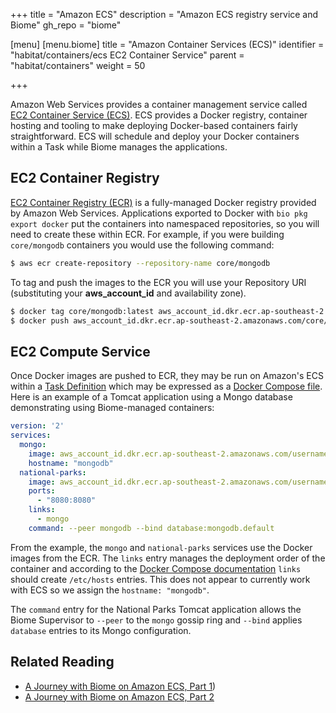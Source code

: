 +++
title = "Amazon ECS"
description = "Amazon ECS registry service and Biome"
gh_repo = "biome"

[menu]
  [menu.biome]
    title = "Amazon Container Services (ECS)"
    identifier = "habitat/containers/ecs EC2 Container Service"
    parent = "habitat/containers"
    weight = 50

+++

Amazon Web Services provides a container management service called [EC2 Container Service (ECS)](https://aws.amazon.com/ecs/). ECS provides a Docker registry, container hosting and tooling to make deploying Docker-based containers fairly straightforward. ECS will schedule and deploy  your Docker containers within a Task while Biome manages the applications.

## EC2 Container Registry

[EC2 Container Registry (ECR)](https://aws.amazon.com/ecr/) is a fully-managed Docker registry provided by Amazon Web Services. Applications exported to Docker with ```bio pkg export docker``` put the containers into namespaced repositories, so you will need to create these within ECR. For example, if you were building ```core/mongodb``` containers you would use the following command:

```bash
$ aws ecr create-repository --repository-name core/mongodb
```

To tag and push the images to the ECR you will use your Repository URI (substituting your **aws_account_id** and availability zone).

```bash
$ docker tag core/mongodb:latest aws_account_id.dkr.ecr.ap-southeast-2.amazonaws.com/core/mongodb:latest
$ docker push aws_account_id.dkr.ecr.ap-southeast-2.amazonaws.com/core/mongodb:latest
```

## EC2 Compute Service

Once Docker images are pushed to ECR, they may be run on Amazon's ECS within a [Task Definition](https://docs.aws.amazon.com/AmazonECS/latest/developerguide/task_defintions.html) which may be expressed as a [Docker Compose file](https://docs.aws.amazon.com/AmazonECS/latest/developerguide/cmd-ecs-cli-compose.html). Here is an example of a Tomcat application using a Mongo database demonstrating using Biome-managed containers:

```yaml docker-compose.yml
version: '2'
services:
  mongo:
    image: aws_account_id.dkr.ecr.ap-southeast-2.amazonaws.com/username/mongodb:latest
    hostname: "mongodb"
  national-parks:
    image: aws_account_id.dkr.ecr.ap-southeast-2.amazonaws.com/username/national-parks:latest
    ports:
      - "8080:8080"
    links:
      - mongo
    command: --peer mongodb --bind database:mongodb.default
```

From the example, the ```mongo``` and ```national-parks``` services use the Docker images from the ECR. The ```links``` entry manages the deployment order of the container and according to the [Docker Compose documentation](https://docs.docker.com/engine/userguide/networking/default_network/dockerlinks/#/updating-the-etchosts-file) ```links``` should create ```/etc/hosts``` entries. This does not appear to currently work with ECS so we assign the ```hostname: "mongodb"```.

The ```command``` entry for the National Parks Tomcat application allows the Biome Supervisor to ```--peer``` to the ```mongo``` gossip ring and ```--bind``` applies ```database``` entries to its Mongo configuration.

## Related Reading

* [A Journey with Biome on Amazon ECS, Part 1](https://blog.chef.io/a-journey-with-biome-on-amazon-ecs-part-1/))
* [A Journey with Biome on Amazon ECS, Part 2](https://blog.chef.io/a-journey-with-biome-on-amazon-ecs-part-2/)
